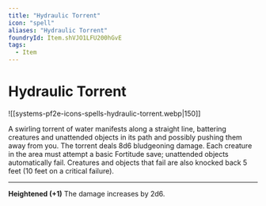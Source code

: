 ```yaml
---
title: "Hydraulic Torrent"
icon: "spell"
aliases: "Hydraulic Torrent"
foundryId: Item.shVJO1LFU200hGvE
tags:
  - Item
---
```


# Hydraulic Torrent
![[systems-pf2e-icons-spells-hydraulic-torrent.webp|150]]

A swirling torrent of water manifests along a straight line, battering creatures and unattended objects in its path and possibly pushing them away from you. The torrent deals 8d6 bludgeoning damage. Each creature in the area must attempt a basic Fortitude save; unattended objects automatically fail. Creatures and objects that fail are also knocked back 5 feet (10 feet on a critical failure).

* * *

**Heightened (+1)** The damage increases by 2d6.
